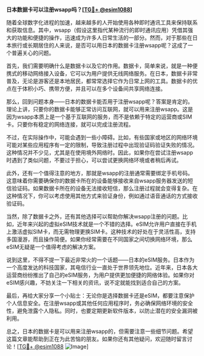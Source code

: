**日本数据卡可以注册wsapp吗？[[TG💪+ @esim1088](https://t.me/s/esim1088)]**

随着全球数字化进程的加速，越来越多的人开始使用各种即时通讯工具来保持联系和获取信息。其中，wsapp（假设这里指代某种流行的即时通讯应用）凭借其强大的功能和便捷的操作，迅速成为许多人日常生活的一部分。然而，对于那些在日本旅行或长期居住的人来说，是否可以用日本的数据卡注册wsapp呢？这成了一个普遍关心的问题。

首先，我们需要明确什么是数据卡以及它的作用。数据卡，简单来说，就是一种便携式的移动网络接入设备，它可以为用户提供无线网络服务。在日本，数据卡非常普及，无论是游客还是本地居民，都常常选择它作为日常上网的工具。数据卡的优点在于体积小巧、携带方便，并且可以在多个设备间共享网络连接。

那么，回到问题本身——日本的数据卡能否用于注册wsapp呢？答案是肯定的。理论上讲，只要你的数据卡能够正常访问互联网，就可以用来注册wsapp。这是因为wsapp本质上是一个基于互联网的服务，而不是依赖于特定的运营商或SIM卡。只要你有稳定的网络连接，就可以完成注册流程。

不过，在实际操作中，可能会遇到一些小障碍。比如，有些国家或地区的网络环境可能对某些应用程序有一定的限制，导致注册过程中出现验证码验证失败的情况。这种情况并不少见，尤其是在使用境外网络时。因此，如果你在尝试注册wsapp时遇到了类似问题，不要过于担心，可以尝试更换网络环境或者稍后再试。

此外，还有一个值得注意的地方，那就是wsapp的注册通常需要绑定手机号码。这意味着你需要确保你的数据卡所在的设备能够接收来自wsapp服务器发送的短信验证码。如果数据卡所在的设备无法接收短信，那么注册过程就会变得复杂。在这种情况下，你可以考虑使用其他方式来验证身份，例如通过语音通话的方式接收验证码。

当然，除了数据卡之外，还有其他选择可以帮助你解决wsapp注册的问题。比如，近年来兴起的虚拟eSIM技术就是一个不错的选择。eSIM允许用户直接在手机上激活虚拟SIM卡，而无需物理更换SIM卡。这种技术的好处在于灵活性高，支持多国漫游，而且操作简便。如果你经常需要在不同国家之间切换网络环境，那么eSIM无疑是一个值得考虑的解决方案。

说到这里，不得不提一下最近非常火的一个话题——日本的eSIM服务。日本作为一个高度发达的科技国家，其电信行业一直处于世界领先地位。近年来，日本各大运营商纷纷推出了自己的eSIM服务，为用户提供更加便捷的网络体验。如果你对eSIM感兴趣，不妨关注一下相关的资讯，说不定就能找到适合自己的方案。

最后，再给大家分享一个小贴士：无论你是选择数据卡还是eSIM，都要注意保护个人信息安全。在注册wsapp或其他任何应用程序时，务必确保网络环境的安全性，避免泄露个人隐私。同时，也要定期更新软件版本，以防止潜在的安全漏洞被利用。

总之，日本的数据卡是可以用来注册wsapp的，但需要注意一些细节问题。希望这篇文章能帮助到正在为此苦恼的朋友。如果你还有其他疑问，欢迎随时留言讨论！[[TG💪+ @esim1088](https://t.me/s/esim1088) ![Image](https://i.postimg.cc/4NQfJmqS/Snipaste-2025-05-13-00-14-12.png)]